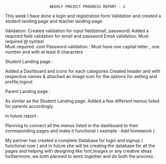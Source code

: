 
                        WEEKLY PROJECT PROGRESS REPORT - 2  


This week I have done a login and registration form Validation and created a student landing page and teacher landing page   

Validation:
Created validation for input field(email, password)
Added a required field validation for email and password
Email validation:
Must required @ symbol   
Must required .com
Password validation : 
Must have one capital letter , one number and with at least 8 characters  

Student Landing page :  

Added a Dashboard and icons for each categories 
Created header and with respective names & attached an image icon for the options for setting and profile,logout   


Parent Landing page : 
  
As similar as the Student Landing page. Added a few different menus listed for parents accordingly.   

In future report : 

Planning to connect all the menus listed in the dashboard to their corresponding pages and make it functional ( example : Add homework )   


My partner has created a complete Database for login and signup ( functional now ) and in future she will be creating the database for all the pages and helping with designing like font,images or any creative ideas furthermore,  we both planned to work together and do both the process . 




